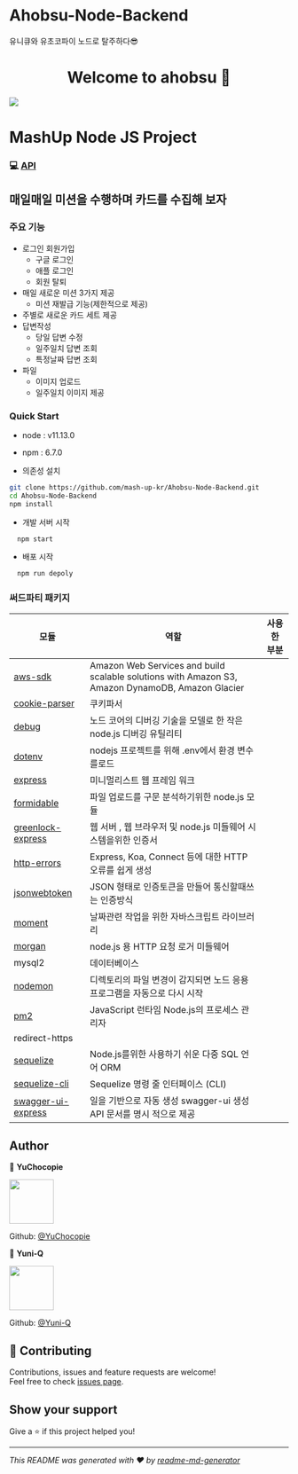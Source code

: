 # Ahobsu-Node-Backend

유니큐와 유초코파이 노드로 탈주하다😎

<h1 align="center">Welcome to ahobsu 👋</h1>
<p>
  <img src="https://img.shields.io/badge/version-1.0.0-blue.svg?cacheSeconds=2592000" />
</p>

# MashUp Node JS Project

### 💻 [API](http://ec2-54-175-1-15.compute-1.amazonaws.com/apiDocs/)

## 매일매일 미션을 수행하며 카드를 수집해 보자

### 주요 기능

- 로그인 회원가입
  - 구글 로그인
  - 애플 로그인
  - 회원 탈퇴
- 매일 새로운 미션 3가지 제공
  - 미션 재발급 기능(제한적으로 제공)
- 주별로 새로운 카드 세트 제공
- 답변작성
  - 당일 답변 수정
  - 일주일치 답변 조회
  - 특정날짜 답변 조회
- 파일
  - 이미지 업로드
  - 일주일치 이미지 제공

### Quick Start

- node : v11.13.0
- npm : 6.7.0

- 의존성 설치

```sh
git clone https://github.com/mash-up-kr/Ahobsu-Node-Backend.git
cd Ahobsu-Node-Backend
npm install
```

- 개발 서버 시작

```sh
  npm start
```

- 배포 시작

```sh
  npm run depoly
```

### 써드파티 패키지

| 모듈 | 역할 | 사용한 부분 |
| ---- | ---- | ----------- |
| [aws-sdk](https://github.com/aws/aws-sdk-net) | Amazon Web Services and build scalable solutions with Amazon S3, Amazon DynamoDB, Amazon Glacier |   |
| [cookie-parser](https://github.com/expressjs/cookie-parser) | 쿠키파서 |   |
| [debug](https://www.npmjs.com/package/debug/v/2.6.9) | 노드 코어의 디버깅 기술을 모델로 한 작은 node.js 디버깅 유틸리티 |   |
| [dotenv](https://github.com/motdotla/dotenv) | nodejs 프로젝트를 위해 .env에서 환경 변수를로드 |   |
| [express](https://github.com/expressjs/express) | 미니멀리스트 웹 프레임 워크 |   |
| [formidable](https://github.com/node-formidable/node-formidable) | 파일 업로드를 구문 분석하기위한 node.js 모듈 |   |
| [greenlock-express](https://github.com/stampr/greenlock-express.js/tree/master) | 웹 서버 , 웹 브라우저 및 node.js 미들웨어 시스템을위한 인증서 |   |
| [http-errors](https://github.com/jshttp/http-errors) | Express, Koa, Connect 등에 대한 HTTP 오류를 쉽게 생성 |   |
| [jsonwebtoken](https://github.com/auth0/node-jsonwebtoken) | JSON 형태로 인증토큰을 만들어 통신할때쓰는 인증방식 |   |
| [moment](https://github.com/moment/moment) | 날짜관련 작업을 위한 자바스크립트 라이브러리 |   |
| [morgan](https://github.com/expressjs/morgan)| node.js 용 HTTP 요청 로거 미들웨어 |   |
| mysql2 | 데이터베이스 |   |
| [nodemon](https://github.com/remy/nodemon) | 디렉토리의 파일 변경이 감지되면 노드 응용 프로그램을 자동으로 다시 시작 |   |
| [pm2](https://github.com/Unitech/pm2) | JavaScript 런타임 Node.js의 프로세스 관리자 |   |
| redirect-https |   |   |
| [sequelize](https://github.com/sequelize/sequelize) | Node.js를위한 사용하기 쉬운 다중 SQL 언어 ORM  |   |
| [sequelize-cli](https://github.com/sequelize/cli) | Sequelize 명령 줄 인터페이스 (CLI) |   |
| [swagger-ui-express](https://www.npmjs.com/package/swagger-ui-express) | 일을 기반으로 자동 생성 swagger-ui 생성 API 문서를 명시 적으로 제공 |   |

## Author

👤 **YuChocopie**

<img src="https://avatars2.githubusercontent.com/u/18034145?s=460&v=4" width=80/>

Github: [@YuChocopie](https://github.com/YuChocopie)

👤 **Yuni-Q**

<img src="https://avatars0.githubusercontent.com/u/18049757?s=460&v=4" width=80/>

Github: [@Yuni-Q](https://github.com/Yuni-Q)

## 🤝 Contributing

Contributions, issues and feature requests are welcome!<br />Feel free to check [issues page](https://github.com/mash-up-kr/Ahobsu-Node-Backend/issues).

## Show your support

Give a ⭐️ if this project helped you!

---

_This README was generated with ❤️ by [readme-md-generator](https://github.com/kefranabg/readme-md-generator)_
